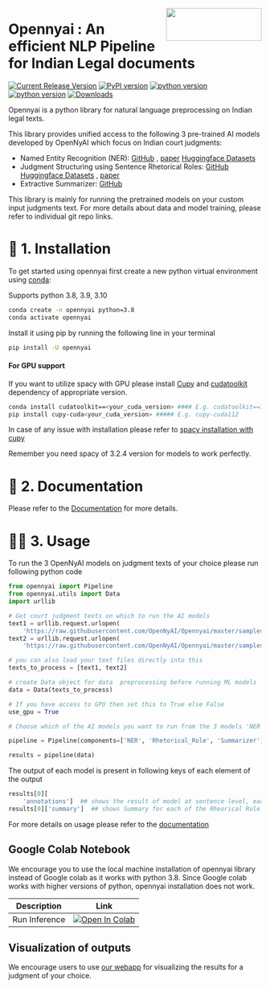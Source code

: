 <a href="https://github.com/OpenNyAI/Opennyai"><img src="https://github.com/OpenNyAI/Opennyai/raw/master/asset/final-logo-01.jpeg" width="190" height="65" align="right" /></a>

# Opennyai : An efficient NLP Pipeline for Indian Legal documents

[![Current Release Version](https://img.shields.io/github/release/OpenNyAI/opennyai.svg?style=flat-square&logo=github)](https://github.com/OpenNyAI/Opennyai/releases)
[![PyPI version](https://img.shields.io/pypi/v/opennyai.svg?style=flat-square&logo=pypi&logoColor=white)](https://pypi.org/project/opennyai/)
[![python version](https://img.shields.io/badge/Python-%3E=3.8-blue)](https://github.com/OpenNyAI/Opennyai)
[![python version](https://img.shields.io/badge/Python-<3.11-blue)](https://github.com/OpenNyAI/Opennyai)
[![Downloads](https://pepy.tech/badge/opennyai)](https://github.com/OpenNyAI/Opennyai)

Opennyai is a python library for natural language preprocessing on Indian legal texts.

This library provides unified access to the following 3 pre-trained AI models developed by OpenNyAI which focus on
Indian court
judgments:

* Named Entity Recognition (NER): [GitHub](https://github.com/Legal-NLP-EkStep/legal_NER)
  , [paper](https://arxiv.org/pdf/2211.03442.pdf) [Huggingface Datasets](https://huggingface.co/datasets/opennyaiorg/InLegalNER)
* Judgment Structuring using Sentence Rhetorical
  Roles: [GitHub](https://github.com/Legal-NLP-EkStep/rhetorical-role-baseline) [Huggingface Datasets](https://huggingface.co/datasets/opennyaiorg/InRhetoricalRoles)
  , [paper](http://www.lrec-conf.org/proceedings/lrec2022/pdf/2022.lrec-1.470.pdf)
* Extractive Summarizer: [GitHub](https://github.com/Legal-NLP-EkStep/judgment_extractive_summarizer)

This library is mainly for running the pretrained models on your custom input judgments text. For more details about
data and model training, please refer to individual git repo links.

# 🔧 1. Installation

To get started using opennyai first create a new python virtual environment using [conda](https://www.anaconda.com/):

Supports python 3.8, 3.9, 3.10

```bash
conda create -n opennyai python=3.8
conda activate opennyai
```

Install it using pip by running the following line in your terminal

```bash
pip install -U opennyai
```

#### For GPU support

If you want to utilize spacy with GPU please install [Cupy](https://anaconda.org/conda-forge/cupy) and
[cudatoolkit](https://anaconda.org/anaconda/cudatoolkit) dependency of appropriate version.

```bash
conda install cudatoolkit==<your_cuda_version> #### E.g. cudatoolkit==11.2
pip install cupy-cuda<your_cuda_version> ##### E.g. cupy-cuda112
```

In case of any issue with installation please refer to [spacy installation with cupy](https://spacy.io/usage)

Remember you need spacy of 3.2.4 version for models to work perfectly.

# 📖 2. Documentation

Please refer to the [Documentation](https://opennyai.readthedocs.io/en/latest/index.html#) for more details.

# 👩‍💻 3. Usage

To run the 3 OpenNyAI models on judgment texts of your choice please run following python code

```python
from opennyai import Pipeline
from opennyai.utils import Data
import urllib

# Get court judgment texts on which to run the AI models
text1 = urllib.request.urlopen(
    'https://raw.githubusercontent.com/OpenNyAI/Opennyai/master/samples/sample_judgment1.txt').read().decode()
text2 = urllib.request.urlopen(
    'https://raw.githubusercontent.com/OpenNyAI/Opennyai/master/samples/sample_judgment2.txt').read().decode()

# you can also load your text files directly into this
texts_to_process = [text1, text2]

# create Data object for data  preprocessing before running ML models
data = Data(texts_to_process)

# If you have access to GPU then set this to True else False
use_gpu = True

# Choose which of the AI models you want to run from the 3 models 'NER', 'Rhetorical_Role','Summarizer'. E.g. If just Named Entity is of interest then just select 'NER'

pipeline = Pipeline(components=['NER', 'Rhetorical_Role', 'Summarizer'], use_gpu=use_gpu, verbose=True)

results = pipeline(data)
```

The output of each model is present in following keys of each element of the output

```python
results[0][
    'annotations']  ## shows the result of model at sentence level, each entry will have entities, rhetorical role, and other details
results[0]['summary']  ## shows Summary for each of the Rheorical Role for first judgment text 
```

For more details on usage please refer to the [documentation](https://opennyai.readthedocs.io/en/latest/index.html#)

Google Colab Notebook
----------------------
We encourage you to use the local machine installation of opennyai library instead of Google colab as it works with python 3.8. Since Google colab works with higher versions of python, opennyai installation does not work.

| Description               | Link  |
|---------------------------|-------|
| Run Inference          | [![Open In Colab](https://colab.research.google.com/assets/colab-badge.svg)](https://colab.research.google.com/drive/1rNA6XVyD-GCTd0YtosjiKON_p9bGuVwz) |

Visualization of outputs
-----------------------
We encourage users to use [our webapp](https://summarizer-fer6v2lowq-uc.a.run.app/) for visualizing the results for a
judgment of your choice.

